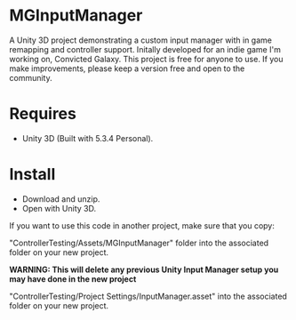 # MGInputManager
A Unity 3D project demonstrating a custom input manager with in game remapping and controller support. Initally developed for an indie game I'm working on, Convicted Galaxy. This project is free for anyone to use. If you make improvements, please keep a version free and open to the community.

# Requires
- Unity 3D (Built with 5.3.4 Personal).

# Install
- Download and unzip.
- Open with Unity 3D.

If you want to use this code in another project, make sure that you copy:

"ControllerTesting/Assets/MGInputManager" folder into the associated folder on your new project.

**WARNING: This will delete any previous Unity Input Manager setup you may have done in the new project**

"ControllerTesting/Project Settings/InputManager.asset" into the associated folder on your new project.
